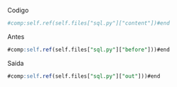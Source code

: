 
Codigo

~~~python
#comp:self.ref(self.files["sql.py"]["content"])#end
~~~
Antes
~~~sql
#comp:self.ref(self.files["sql.py"]["before"]))#end
~~~
Saida
~~~sql
#comp:self.ref(self.files["sql.py"]["out"]))#end
~~~
